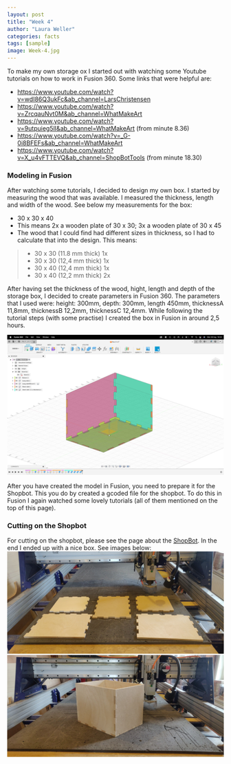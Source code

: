 ```yaml
---
layout: post
title: "Week 4"
author: "Laura Weller"
categories: facts
tags: [sample]
image: Week-4.jpg
---
```


To make my own storage ox I started out with watching some Youtube tutorials on how to work in Fusion 360. Some links that were helpful are:
- https://www.youtube.com/watch?v=wdI86Q3ukFc&ab_channel=LarsChristensen
- https://www.youtube.com/watch?v=ZrcqauNvt0M&ab_channel=WhatMakeArt
- https://www.youtube.com/watch?v=9utpuieg5lI&ab_channel=WhatMakeArt (from minute 8.36)
- https://www.youtube.com/watch?v=_G-0i8BFEFs&ab_channel=WhatMakeArt
- https://www.youtube.com/watch?v=X_u4vFTTEVQ&ab_channel=ShopBotTools (from minute 18.30)



### Modeling in Fusion
After watching some tutorials, I decided to design my own box. I started by measuring the wood that was available. I measured the thickness, length and width of the wood. See below my measurements for the box:
- 30 x 30 x 40
- This means 2x a wooden plate of 30 x 30; 3x a wooden plate of 30 x 45
- The wood that I could find had different sizes in thickness, so I had to calculate that into the design. This means:
> - 30 x 30 (11.8 mm thick) 1x
> - 30 x 30 (12,4 mm thick) 1x
> - 30 x 40 (12,4 mm thick) 1x
> - 30 x 40 (12,2 mm thick) 2x

After having set the thickness of the wood, hight, length and depth of the storage box, I decided to create parameters in Fusion 360. The parameters that I used were: height: 300mm, depth: 300mm, length 450mm, thicknessA 11,8mm, thicknessB 12,2mm, thicknessC 12,4mm. While following the tutorial steps (with some practise) I created the box in Fusion in around 2,5 hours.

<img src="./assets/img/Week-4b.jpg" alt="Week-4b">

After you have created the model in Fusion, you need to prepare it for the Shopbot. This you do by created a gcoded file for the shopbot. To do this in Fusion I again watched some lovely tutorials (all of them mentioned on the top of this page). 

### Cutting on the Shopbot
For cutting on the shopbot, please see the page about the [ShopBot](shopbot). In the end I ended up with a nice box. See images below:
<img src="./assets/img/Week-4d.jpg" alt="Week-4d">
<img src="./assets/img/Week-4c.jpg" alt="Week-4c">
